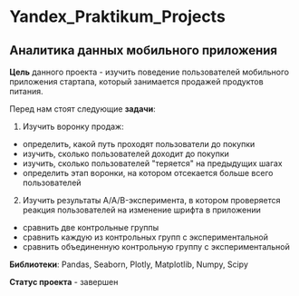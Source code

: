 # Yandex_Praktikum_Projects

## Аналитика данных мобильного приложения

**Цель** данного проекта - изучить поведение пользователей мобильного приложения стартапа, который занимается продажей продуктов питания.

Перед нам стоят следующие **задачи**:

1) Изучить воронку продаж: 
* определить, какой путь проходят пользователи до покупки
* изучить, сколько пользователей доходит до покупки
* изучить, сколько пользователей "теряется" на предыдущих шагах
* определить этап воронки, на котором отсекается больше всего пользователей

2) Изучить результаты A/A/B-эксперимента, в котором проверяется реакция пользователей на изменение шрифта в приложении
* сравнить две контрольные группы 
* сравнить каждую из контрольных групп с экспериментальной
* сравнить объединенную контрольную группу с экспериментальной

**Библиотеки**: Pandas, Seaborn, Plotly, Matplotlib, Numpy, Scipy

**Статус проекта** - завершен

